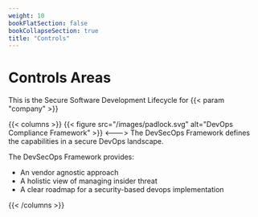 ```yaml
---
weight: 10
bookFlatSection: false
bookCollapseSection: true
title: "Controls"
---
```


# Controls Areas

This is the Secure Software Development Lifecycle for {{< param "company"  >}}

{{< columns >}}
{{< figure src="/images/padlock.svg" alt="DevOps Compliance Framework" >}}
<--->
The DevSecOps Framework defines the capabilities in a secure DevOps landscape.

The DevSecOps Framework provides:
* An vendor agnostic approach
* A holistic view of managing insider threat
* A clear roadmap for a security-based devops implementation

{{< /columns >}}

